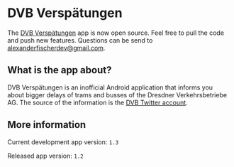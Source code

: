 # DVB Verspätungen

The [DVB Verspätungen](https://play.google.com/store/apps/details?id=eu.alexanderfischer.dvbverspaetungsinfo&hl=de) app is now open source. Feel free to pull the code and push new features. Questions can be send to alexanderfischerdev@gmail.com.

## What is the app about?

DVB Verspätungen is an inofficial Android application that informs you about bigger delays of trams and busses of the Dresdner Verkehrsbetriebe AG. The source of the information is the [DVB Twitter account](https://twitter.com/DVBAG).

## More information

Current development app version: `1.3`

Released app version: `1.2`
